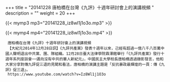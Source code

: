 +++
title = "20141228  唐柏橋在台灣《九評》十週年研討會上的演講視頻 "
description = ""
weight = 20
+++

{{< mymp3 mp3="20141228_iz8wl1j1o3o.mp3" >}}

{{< mymp4 mp4="20141228_iz8wl1j1o3o.mp4" >}}

     唐柏橋在台灣《九評》十週年研討會上的演講視頻 
     【大紀元2014年12月28日訊】《九評共產黨》發表十週年以來，己經有超過一億八千八百萬中國人聲明退出中共黨、團、隊組織。12月28日臺大法律學院霖澤館舉行「《九評共產黨》發行十週年系列座談會──邁向沒有中共的華人新紀元」，中國民主大學校長唐柏橋透過錄影發言，他和大家分享對傳九評促三退的見聞和看法，唐柏橋的演講主題是「反抗暴政最輝煌的一頁：傳《九評》促三退」。 
     https://www.youtube.com/watch?v=Iz8Wl1j1O3o 
